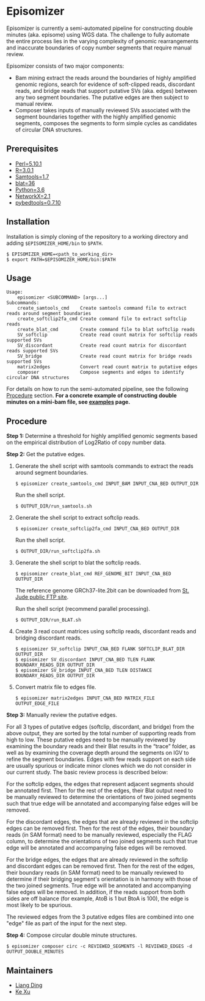 # Episomizer
Episomizer is currently a semi-automated pipeline for constructing double minutes (aka. episome) 
using WGS data. The challenge to fully automate the entire process lies in the varying 
complexity of genomic rearrangements and inaccurate boundaries of copy number segments that require 
manual review.

Episomizer consists of two major components:
* Bam mining extract the reads around the boundaries of highly amplified genomic regions, 
search for evidence of soft-clipped reads, discordant reads, and bridge reads that support 
putative SVs (aka. edges) between any two segment boundaries. The putative edges are then subject 
to manual review. 
* Composer takes inputs of manually reviewed SVs associated with the segment boundaries together 
with the highly amplified genomic segments, composes the segments to form simple
cycles as candidates of circular DNA structures.

## Prerequisites
* [Perl=5.10.1](https://www.perl.org/)
* [R=3.0.1](https://www.r-project.org/)
* [Samtools=1.7](http://samtools.sourceforge.net/)
* [blat=36](https://genome.ucsc.edu/FAQ/FAQblat)
* [Python=3.6](https://www.python.org/downloads/release/python-360/)
* [NetworkX=2.1](https://networkx.github.io/)
* [pybedtools=0.7.10](https://daler.github.io/pybedtools/#getting-started)

## Installation
Installation is simply cloning of the repository to a working directory and 
adding `$EPISOMIZER_HOME/bin` to `$PATH`.
```
$ EPISOMIZER_HOME=<path_to_working_dir>
$ export PATH=$EPISOMIZER_HOME/bin:$PATH
```

## Usage
```
Usage:
    episomizer <SUBCOMMAND> [args...]
Subcommands:
    create_samtools_cmd    Create samtools command file to extract reads around segment boundaries
    create_softclip2fa_cmd Create command file to extract softclip reads
    create_blat_cmd        Create command file to blat softclip reads
    SV_softclip            Create read count matrix for softclip reads supported SVs
    SV_discordant          Create read count matrix for discordant reads supported SVs
    SV_bridge              Create read count matrix for bridge reads supported SVs
    matrix2edges           Convert read count matrix to putative edges
    composer               Compose segments and edges to identify circular DNA structures
```
For details on how to run the semi-automated pipeline, see the following [Procedure](#Procedure) section. 
**For a concrete example of constructing double minutes on a mini-bam file, see [examples](./examples/README.md) page.**

## Procedure
**Step 1:** Determine a threshold for highly amplified genomic segments based on the empirical distribution
  of Log2Ratio of copy number data.

**Step 2:** Get the putative edges.
1. Generate the shell script with samtools commands to extract the reads around segment boundaries.
    ```
    $ episomizer create_samtools_cmd INPUT_BAM INPUT_CNA_BED OUTPUT_DIR
    ```
    Run the shell script.
    ```
    $ OUTPUT_DIR/run_samtools.sh 
    ```

2. Generate the shell script to extract softclip reads.
    ```
    $ episomizer create_softclip2fa_cmd INPUT_CNA_BED OUTPUT_DIR
    ```
    Run the shell script.
    ```
    $ OUTPUT_DIR/run_softclip2fa.sh
    ```
    
3. Generate the shell script to blat the softclip reads.
    ```
    $ episomizer create_blat_cmd REF_GENOME_BIT INPUT_CNA_BED OUTPUT_DIR
    ```
    The reference genome GRCh37-lite.2bit can be downloaded from 
    [St. Jude public FTP site](http://ftp.stjude.org/pub/software/cis-x/GRCh37-lite.2bit).
    
    Run the shell script (recommend parallel processing).
    ```
    $ OUTPUT_DIR/run_BLAT.sh
    ```
    
 4. Create 3 read count matrices using softclip reads, discordant reads and bridging discordant reads.
    ```
    $ episomizer SV_softclip INPUT_CNA_BED FLANK SOFTCLIP_BLAT_DIR OUTPUT_DIR
    $ episomizer SV_discordant INPUT_CNA_BED TLEN FLANK BOUNDARY_READS_DIR OUTPUT_DIR
    $ episomizer SV_bridge INPUT_CNA_BED TLEN DISTANCE BOUNDARY_READS_DIR OUTPUT_DIR
    ```
    
 5. Convert matrix file to edges file.
    ```
    $ episomizer matrix2edges INPUT_CNA_BED MATRIX_FILE OUTPUT_EDGE_FILE
    ```
    
**Step 3:** Manually review the putative edges.

For all 3 types of putative edges (softclip, discordant, and bridge) from the above output, they are sorted by the total number of supporting reads from high to low. 
These putative edges need to be manually reviewed by examining the boundary reads and their Blat results in the “trace” folder, 
as well as by examining the coverage depth around the segments on IGV to refine the segment boundaries. Edges with few reads support 
on each side are usually spurious or indicate minor clones which we do not consider in our current study. The basic review process is described below:

For the softclip edges, the edges that represent adjacent segments should be annotated first. Then for the rest of the 
edges, their Blat output need to be manually reviewed to determine the orientations of two joined segments such that 
true edge will be annotated and accompanying false edges will be removed. 

For the discordant edges, the edges that are already reviewed in the softclip edges can be removed first. Then for the 
rest of the edges, their boundary reads (in SAM format) need to be manually reviewed, especially the FLAG column, to determine 
the orientations of two joined segments such that true edge will be annotated and accompanying false edges will be removed. 

For the bridge edges, the edges that are already reviewed in the softclip and discordant edges can be removed first.
Then for the rest of the edges, their boundary reads (in SAM format) need to be manually reviewed to determine if their bridging segment's 
orientation is in harmony with those of the two joined segments. True edge will be annotated and accompanying false edges will be removed. 
In addition, if the reads support from both sides are off balance (for example, AtoB is 1 but BtoA is 100), the edge is most likely to be spurious.

The reviewed edges from the 3 putative edges files are combined into one "edge" file as part of the input for the next step. 

**Step 4:** Compose circular double minute structures.
```
$ episomizer composer circ -c REVIEWED_SEGMENTS -l REVIEWED_EDGES -d OUTPUT_DOUBLE_MINUTES
```

## Maintainers
* [Liang Ding](https://github.com/adamdingliang)
* [Ke Xu](https://github.com/FromSoSimple)